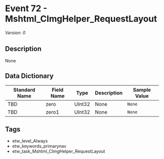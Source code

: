 # Event 72 - Mshtml_CImgHelper_RequestLayout
###### Version: 0

## Description
None

## Data Dictionary
|Standard Name|Field Name|Type|Description|Sample Value|
|---|---|---|---|---|
|TBD|zero|UInt32|None|`None`|
|TBD|zero1|UInt32|None|`None`|

## Tags
* etw_level_Always
* etw_keywords_primarynav
* etw_task_Mshtml_CImgHelper_RequestLayout